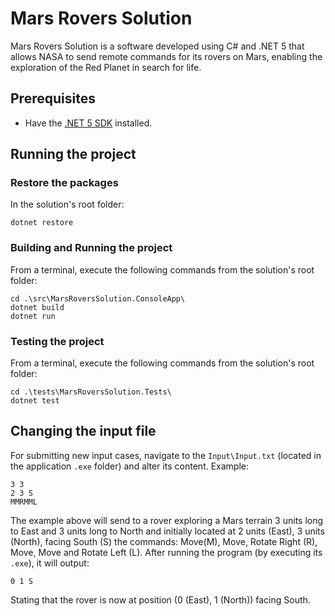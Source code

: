 # Mars Rovers Solution

Mars Rovers Solution is a software developed using C# and .NET 5 that allows NASA to send remote commands for its rovers on Mars, enabling the exploration of the Red Planet in search for life.

## Prerequisites
- Have the [.NET 5 SDK](https://dotnet.microsoft.com/download/dotnet/5.0) installed.

## Running the project

### Restore the packages

In the solution's root folder:
```
dotnet restore
```
### Building and Running the project
From a terminal, execute the following commands from the solution's root folder:
```
cd .\src\MarsRoversSolution.ConsoleApp\
dotnet build
dotnet run
```

### Testing the project
From a terminal, execute the following commands from the solution's root folder:
```
cd .\tests\MarsRoversSolution.Tests\
dotnet test
```
## Changing the input file
For submitting new input cases, navigate to the `Input\Input.txt` (located in the application `.exe` folder) and alter its content.
Example:

```
3 3
2 3 S
MMRMML
```
The example above will send to a rover exploring a Mars terrain 3 units long to East and 3 units long to North and initially located at 2 units (East), 3 units (North), facing South (S) the commands: Move(M), Move, Rotate Right (R), Move, Move and Rotate Left (L). After running the program (by executing its `.exe`), it will output:
```
0 1 S
```
Stating that the rover is now at position (0 (East), 1 (North)) facing South.
